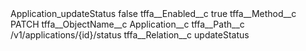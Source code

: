 <?xml version="1.0" encoding="UTF-8"?>
<CustomMetadata xmlns="http://soap.sforce.com/2006/04/metadata" xmlns:xsi="http://www.w3.org/2001/XMLSchema-instance" xmlns:xsd="http://www.w3.org/2001/XMLSchema">
    <label>Application_updateStatus</label>
    <protected>false</protected>
    <values>
        <field>tffa__Enabled__c</field>
        <value xsi:type="xsd:boolean">true</value>
    </values>
    <values>
        <field>tffa__Method__c</field>
        <value xsi:type="xsd:string">PATCH</value>
    </values>
    <values>
        <field>tffa__ObjectName__c</field>
        <value xsi:type="xsd:string">Application__c</value>
    </values>
    <values>
        <field>tffa__Path__c</field>
        <value xsi:type="xsd:string">/v1/applications/{id}/status</value>
    </values>
    <values>
        <field>tffa__Relation__c</field>
        <value xsi:type="xsd:string">updateStatus</value>
    </values>
</CustomMetadata>
